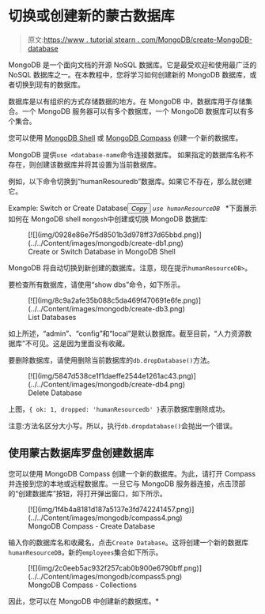 # 切换或创建新的蒙古数据库

> 原文:[https://www . tutorial stearn . com/MongoDB/create-MongoDB-database](https://www.tutorialsteacher.com/mongodb/create-mongodb-database)

MongoDB 是一个面向文档的开源 NoSQL 数据库。它是最受欢迎和使用最广泛的 NoSQL 数据库之一。在本教程中，您将学习如何创建新的 MongoDB 数据库，或者切换到现有的数据库。

数据库是以有组织的方式存储数据的地方。在 MongoDB 中，数据库用于存储集合。一个 MongoDB 服务器可以有多个数据库，一个 MongoDB 数据库可以有多个集合。

您可以使用 [MongoDB Shell](/mongodb/mongodb-shell) 或 [MongoDB Compass](/mongodb/mongodb-compass) 创建一个新的数据库。

MongoDB 提供`use <database-name`命令连接数据库。 如果指定的数据库名称不存在，则创建该数据库并将其设置为当前数据库。

例如，以下命令切换到“humanResouredb”数据库。如果它不存在，那么就创建它。

Example: Switch or Create Database<button class="copy-btn pull-right" title="Copy example code">*Copy*</button> *```
use humanResourceDB 
```*  *下面展示如何在 MongoDB shell `mongosh`中创建或切换 MongoDB 数据库:

<figure>[![](img/0928e86e7f5d8501b3d978ff37d65bbd.png)](../../Content/images/mongodb/create-db1.png)

<figcaption>Create or Switch Database in MongoDB Shell</figcaption>

</figure>

MongoDB 将自动切换到新创建的数据库。注意，现在提示`humanResourceDB>`。

要检查所有数据库，请使用“show dbs”命令，如下所示。

<figure>[![](img/8c9a2afe35b088c5da469f470691e6fe.png)](../../Content/images/mongodb/create-db3.png)

<figcaption>List Databases</figcaption>

</figure>

如上所述，“admin”、“config”和“local”是默认数据库。截至目前，“人力资源数据库”不可见。这是因为里面没有收藏。

要删除数据库，请使用删除当前数据库的`db.dropDatabase()`方法。

<figure>[![](img/5847d538ce1f1daeffe2544e1261ac43.png)](../../Content/images/mongodb/create-db4.png)

<figcaption>Delete Database</figcaption>

</figure>

上图，`{ ok: 1, dropped: 'humanResourcedb' }`表示数据库删除成功。

注意:方法名区分大小写。所以，执行`db.dropdatabase()`会抛出一个错误。

## 使用蒙古数据库罗盘创建数据库

您可以使用 MongoDB Compass 创建一个新的数据库。为此，请打开 Compass 并连接到您的本地或远程数据库。一旦它与 MongoDB 服务器连接，点击顶部的“创建数据库”按钮，将打开弹出窗口，如下所示。

<figure>[![](img/1f4b4a8181d187a5137e3fd742241457.png)](../../Content/images/mongodb/compass4.png)

<figcaption>MongoDB Compass - Create Database</figcaption>

</figure>

输入你的数据库名和收藏名，点击`Create Database`。这将创建一个新的数据库`humanResourceDB`，新的`employees`集合如下所示。

<figure>[![](img/2c0eeb5ac932f257cab0b900e6790bff.png)](../../Content/images/mongodb/compass5.png)

<figcaption>MongoDB Compass - Collections</figcaption>

</figure>

因此，您可以在 MongoDB 中创建新的数据库。*